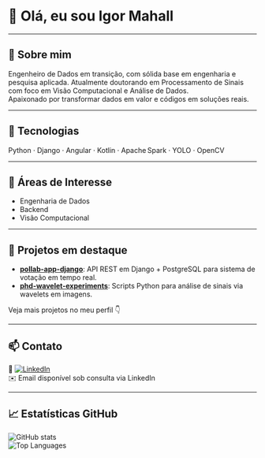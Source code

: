 # 👋 Olá, eu sou **Igor Mahall**

---

## 🚀 Sobre mim
Engenheiro de Dados em transição, com sólida base em engenharia e pesquisa aplicada. Atualmente doutorando em Processamento de Sinais com foco em Visão Computacional e Análise de Dados.  
Apaixonado por transformar dados em valor e códigos em soluções reais.

---

## 🧰 Tecnologias
Python · Django · Angular · Kotlin · Apache Spark · YOLO · OpenCV

---

## 🎯 Áreas de Interesse
- Engenharia de Dados  
- Backend  
- Visão Computacional

---

## 🌟 Projetos em destaque
- **[pollab-app-django](https://github.com/igormahall/pollab-app-django)**: API REST em Django + PostgreSQL para sistema de votação em tempo real.  
- **[phd-wavelet-experiments](https://github.com/igormahall/phd-wavelet-experiments)**: Scripts Python para análise de sinais via wavelets em imagens.

Veja mais projetos no meu perfil 👇

---

## 📫 Contato
🔗 [![LinkedIn](https://img.shields.io/badge/-LinkedIn-0A66C2?style=flat-square&logo=linkedin&logoColor=white)](https://linkedin.com/in/igor-mahall)  
✉️ Email disponível sob consulta via LinkedIn

---

## 📈 Estatísticas GitHub
![GitHub stats](https://github-readme-stats.vercel.app/api?username=igormahall&show_icons=true&theme=dark&include_all_commits=true)  
![Top Languages](https://github-readme-stats.vercel.app/api/top-langs/?username=igormahall&layout=compact)
